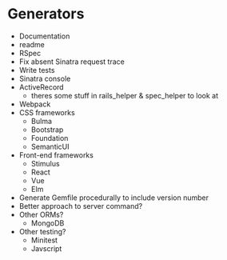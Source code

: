 # Generators
- Documentation
- readme
- RSpec
- Fix absent Sinatra request trace
- Write tests
- Sinatra console
- ActiveRecord
  - theres some stuff in rails_helper & spec_helper to look at
- Webpack
- CSS frameworks
  - Bulma
  - Bootstrap
  - Foundation
  - SemanticUI
- Front-end frameworks
  - Stimulus
  - React
  - Vue
  - Elm
- Generate Gemfile procedurally to include version number
- Better approach to server command?
- Other ORMs?
  - MongoDB
- Other testing?
  - Minitest
  - Javscript
